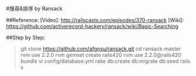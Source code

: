 #搜尋&排序 by Ransack

##Reference:
[Video]: http://railscasts.com/episodes/370-ransack
[Wiki]: https://github.com/activerecord-hackery/ransack/wiki/Basic-Searching

##Step by Step:
> git clone https://github.com/afgnsu/ransack.git
> cd ransack-master
> rvm use 2.2.0
> rvm gemset create rails420
> rvm use 2.2.0@rails420
> bundle
> vi config/database.yml
> rake db:create db:migrate db:seed
> rails s
